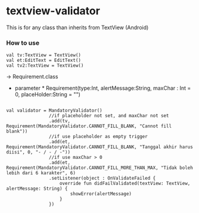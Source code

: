# textview-validator
This is for any class than inherits from TextView (Android)

### How to use
```
val tv:TextView = TextView()
val et:EditText = EditText()
val tv2:TextView = TextView()

``` 
-> Requirement.class 
* parameter *
Requirement(type:Int, alertMessage:String, maxChar : Int = 0, placeHolder:String = "")
```

val validator = MandatoryValidator()
                //if placeholder not set, and maxChar not set
                .add(tv, Requirement(MandatoryValidator.CANNOT_FILL_BLANK, "Cannot fill blank"))
                //if use placeholder as empty trigger
                .add(et, Requirement(MandatoryValidator.CANNOT_FILL_BLANK, "Tanggal akhir harus diisi", 0, "- / - / -"))
                //if use maxChar > 0
                .add(et, Requirement(MandatoryValidator.CANNOT_FILL_MORE_THAN_MAX, "Tidak boleh lebih dari 6 karakter", 6)
                .setListener(object : OnValidateFailed {
                    override fun didFailValidated(textView: TextView, alertMessage: String) {
                        showError(alertMessage)
                    }
                })
```
